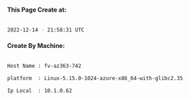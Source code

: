 
   
#### This Page Create at:

```bash

2022-12-14 - 21:58:31 UTC

```

#### Create By Machine:

```bash

Host Name : fv-az363-742

platform  : Linux-5.15.0-1024-azure-x86_64-with-glibc2.35

Ip Local  : 10.1.0.62

```

